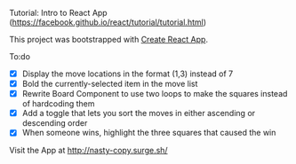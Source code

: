 
Tutorial: Intro to React App (https://facebook.github.io/react/tutorial/tutorial.html)

This project was bootstrapped with [Create React App](https://github.com/facebookincubator/create-react-app).

To:do

- [x] Display the move locations in the format (1,3) instead of 7
- [x] Bold the currently-selected item in the move list
- [x] Rewrite Board Component to use two loops to make the squares instead of hardcoding them
- [x] Add a toggle that lets you sort the moves in either ascending or descending order
- [x] When someone wins, highlight the three squares that caused the win

Visit the App at http://nasty-copy.surge.sh/